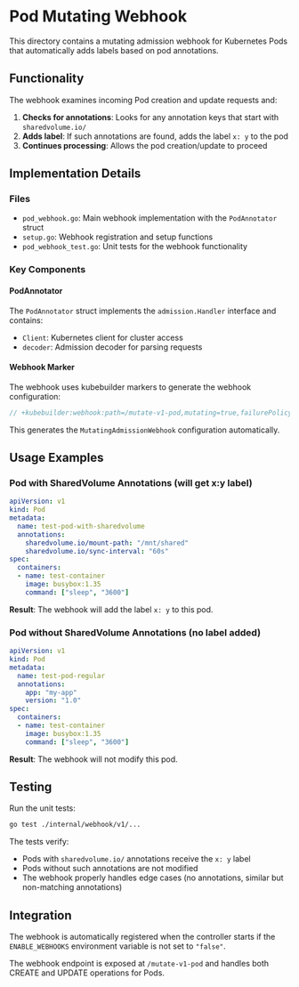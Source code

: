 # Pod Mutating Webhook

This directory contains a mutating admission webhook for Kubernetes Pods that automatically adds labels based on pod annotations.

## Functionality

The webhook examines incoming Pod creation and update requests and:

1. **Checks for annotations**: Looks for any annotation keys that start with `sharedvolume.io/`
2. **Adds label**: If such annotations are found, adds the label `x: y` to the pod
3. **Continues processing**: Allows the pod creation/update to proceed

## Implementation Details

### Files

- `pod_webhook.go`: Main webhook implementation with the `PodAnnotator` struct
- `setup.go`: Webhook registration and setup functions
- `pod_webhook_test.go`: Unit tests for the webhook functionality

### Key Components

#### PodAnnotator

The `PodAnnotator` struct implements the `admission.Handler` interface and contains:

- `Client`: Kubernetes client for cluster access
- `decoder`: Admission decoder for parsing requests

#### Webhook Marker

The webhook uses kubebuilder markers to generate the webhook configuration:

```go
// +kubebuilder:webhook:path=/mutate-v1-pod,mutating=true,failurePolicy=fail,groups="",resources=pods,verbs=create;update,versions=v1,name=mpod.kb.io,admissionReviewVersions=v1
```

This generates the `MutatingAdmissionWebhook` configuration automatically.

## Usage Examples

### Pod with SharedVolume Annotations (will get x:y label)

```yaml
apiVersion: v1
kind: Pod
metadata:
  name: test-pod-with-sharedvolume
  annotations:
    sharedvolume.io/mount-path: "/mnt/shared"
    sharedvolume.io/sync-interval: "60s"
spec:
  containers:
  - name: test-container
    image: busybox:1.35
    command: ["sleep", "3600"]
```

**Result**: The webhook will add the label `x: y` to this pod.

### Pod without SharedVolume Annotations (no label added)

```yaml
apiVersion: v1
kind: Pod
metadata:
  name: test-pod-regular
  annotations:
    app: "my-app"
    version: "1.0"
spec:
  containers:
  - name: test-container
    image: busybox:1.35
    command: ["sleep", "3600"]
```

**Result**: The webhook will not modify this pod.

## Testing

Run the unit tests:

```bash
go test ./internal/webhook/v1/...
```

The tests verify:
- Pods with `sharedvolume.io/` annotations receive the `x: y` label
- Pods without such annotations are not modified
- The webhook properly handles edge cases (no annotations, similar but non-matching annotations)

## Integration

The webhook is automatically registered when the controller starts if the `ENABLE_WEBHOOKS` environment variable is not set to `"false"`.

The webhook endpoint is exposed at `/mutate-v1-pod` and handles both CREATE and UPDATE operations for Pods.
